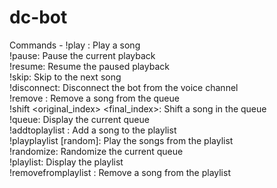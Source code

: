 # dc-bot

Commands - 
        !play <song>: Play a song  
        !pause: Pause the current playback  
        !resume: Resume the paused playback  
        !skip: Skip to the next song  
        !disconnect: Disconnect the bot from the voice channel  
        !remove <index>: Remove a song from the queue  
        !shift <original_index> <final_index>: Shift a song in the queue  
        !queue: Display the current queue  
        !addtoplaylist <song>: Add a song to the playlist  
        !playplaylist [random]: Play the songs from the playlist  
        !randomize: Randomize the current queue  
        !playlist: Display the playlist  
        !removefromplaylist <index>: Remove a song from the playlist
